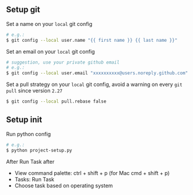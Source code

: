 ## Setup git

Set a name on your `local` git config

```bash
# e.g.:
$ git config --local user.name "{{ first name }} {{ last name }}"
```

Set an email on your `local` git config

```bash
# suggestion, use your private github email
# e.g.:
$ git config --local user.email "xxxxxxxxxx@users.noreply.github.com"
```

Set a pull strategy on your `local` git config, avoid a warning on every `git pull` since version `2.27`

```bash
$ git config --local pull.rebase false
```

## Setup init
Run python config
```bash
# e.g.:
$ python project-setup.py
```

After Run Task after
- View command palette: ctrl + shift + p (for Mac cmd + shift + p)
- Tasks: Run Task
- Choose task based on operating system
